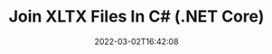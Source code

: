 ---
############################# Static ############################
layout: "auto-gen"
date: 2022-03-02T16:42:08
draft: false

############################# Head ############################
head_title: "Join XLTX Files into One in C# (.NET Core) - XLTX Merger"
head_description: "Join multiple XLTX files into a single file using C# .NET documents merger API. Join specific pages or page ranges from various documents to a single document."

############################# Header ############################
title: "Join XLTX Files In C# (.NET Core)"
description: "Join multiple XLTX files into a single file using C# .NET documents merger API. Join selected pages or page ranges from various source documents into a single resultant document."
bg_image: "https://cms.admin.containerize.com/templates/aspose/App_Themes/V3/images/bg/header1.png"
bg_overlay: false
button:
    enable: true
    icon: "fas fa-arrow-down"
    label: "Download Free Trial"
    link: "https://downloads.groupdocs.com/merger/net"

############################# SubMenu ############################
submenu:
    enable: true

    left:
        img_alt: "GroupDocs.Merger for .NET"
        image: "https://cms.admin.containerize.com/templates/groupdocs/images/product-logos/90x90-noborder/groupdocs-merger-net.png"
        product: "GroupDocs.Merger"
        platform: ".NET"

    middle:
        button:

            # button loop
            - link: "https://apireference.groupdocs.com/merger/net"
              text: "API Reference"

            # button loop
            - link: "https://github.com/groupdocs-merger"
              text: "Code Examples"

            # button loop
            - link: "https://products.groupdocs.app/merger/family"
              text: "Live Demos"

            # button loop
            - link: "https://purchase.groupdocs.com/pricing/merger/net"
              text: "Pricing"

    right:
        link_download: "https://downloads.groupdocs.com/merger"
        link_learn: "https://docs.groupdocs.com/merger/net"
        link_buy: "https://purchase.groupdocs.com"

############################# About ############################
about:
    enable: true
    title: "About GroupDocs.Merger for .NET API"
    content: |
        [GroupDocs.Merger for .NET](https://products.groupdocs.com/merger/net) offers a simple solution to safely Join & split between a wide range of document formats including PDF, Microsoft Office (Word, Excel, PowerPoint, OneNote), OpenDocument, HTML, images and many others within .NET applications. By adding just a few lines of the code, perform several document operations such as move, remove, rotate, swap, extract or change the orientation of pages within the documents. The documents merging API also supports previewing document pages as an image to analyse the document structure, formatting and content on the page.
        
        GroupDocs.Merger APIs are well supported on all major operating systems and platforms including .NET Framework, .NET Standard, .NET Core, Mono and Xamarin.

############################# Steps ############################
steps:
    enable: true
    title_left: "How to Join Multiple XLTX Files"
    content_left: |
        [GroupDocs.Merger](https://products.groupdocs.com/merger/net) makes it easy for .NET developers to join two or more XLTX files within their applications by implementing a few easy steps.

        *   Create new instance of <mark>**Merger**</mark> class and pass source document path as a constructor parameter.
        *   Call <mark>**Join**</mark> method of <mark>**Merger**</mark> class instance and pass second source document path.
        *   Call <mark>**Save**</mark> method of <mark>**Merger**</mark> class instance to save the merged document.
        
    title_right: "System Requirements"
    content_right: |
        GroupDocs.Merger for .NET APIs are supported on all major platforms and operating systems. Before executing the code below, please make sure that you have the following prerequisites installed on your system.

        *   Operating Systems: Microsoft Windows, Linux, MacOS
        *   Development Environments: Visual Studio, Xamarin, MonoDevelop
        *   Frameworks: .NET Framework, .NET Standard, .NET Core, Mono
        *   Download the latest version of GroupDocs.Merger for .NET from [Nuget](https://www.nuget.org/packages/GroupDocs.Merger)
        
    code: |
        ```cs
        // Join XLTX files using GroupDocs.Merger for .NET API
        // Instantiate Merger with input XLTX document
        using (Merger merger = new Merger("input1.xltx"))
        {
            // Call Join method of Merger class instance and pass second source document path
            merger.Join("input2.xltx");
            
            // Call Save method of Merger class instance to save merged document
            merger.Save("merged-file.xltx");
        }
        ```

############################# Demos ############################
demos:
    enable: true
    title: "Live Demos - Online App to Join Documents"
    content: |
        Join more than one XLTX files right now by visiting [GroupDocs.Merger Live Demos](https://products.groupdocs.app/merger/total) website.  
        The live demo has the following benefits
        
############################# About Formats ############################
about_formats:
    enable: true
    format:
        # format loop
        - icon: "far fa-file-excel"
          title: "About XLTX File Format"
          content: |
            Files with XLTX extension represent Microsoft Excel Template files that are based on the Office OpenXML file format specifications. It is used to create a standard template file that can be utilized to generate XLSX files that exhibit the same settings as specified in the XLTX file.

          link: "https://docs.fileformat.com/spreadsheet/xltx"

############################# More Formats ############################
more_formats:
    enable: true
    title: "Joining Other Document Formats"
    content: |
        .NET documents merger API for file formats and images. Join some of the popular document formats together as stated below.
    format: 
        # format loop
        - name: "Join BMP Files"
          link: "https://products.groupdocs.com/merger/net/join/bmp/"
          description: "Bitmap File Format"

        # format loop
        - name: "Join CSV Files"
          link: "https://products.groupdocs.com/merger/net/join/csv/"
          description: "Comma Separated Values File"

        # format loop
        - name: "Join DOC Files"
          link: "https://products.groupdocs.com/merger/net/join/doc/"
          description: "Microsoft Word Document"

        # format loop
        - name: "Join DOCM Files"
          link: "https://products.groupdocs.com/merger/net/join/docm/"
          description: "Microsoft Word Macro-Enabled Document"

        # format loop
        - name: "Join DOCX Files"
          link: "https://products.groupdocs.com/merger/net/join/docx/"
          description: "Microsoft Word Open XML Document"

        # format loop
        - name: "Join DOT Files"
          link: "https://products.groupdocs.com/merger/net/join/dot/"
          description: "Microsoft Word Document Template"

        # format loop
        - name: "Join DOTM Files"
          link: "https://products.groupdocs.com/merger/net/join/dotm/"
          description: "Microsoft Word Macro-Enabled Template"

        # format loop
        - name: "Join DOTX Files"
          link: "https://products.groupdocs.com/merger/net/join/dotx/"
          description: "Word Open XML Document Template"

        # format loop
        - name: "Join EPUB Files"
          link: "https://products.groupdocs.com/merger/net/join/epub/"
          description: "Digital E-Book File Format"

        # format loop
        - name: "Join HTML Files"
          link: "https://products.groupdocs.com/merger/net/join/html/"
          description: "Hyper Text Markup Language"

        # format loop
        - name: "Join MHT Files"
          link: "https://products.groupdocs.com/merger/net/join/mht/"
          description: "MIME Encapsulation of Aggregate HTML"

        # format loop
        - name: "Join MHTML Files"
          link: "https://products.groupdocs.com/merger/net/join/mhtml/"
          description: "MIME Encapsulation of Aggregate HTML"

        # format loop
        - name: "Join ODP Files"
          link: "https://products.groupdocs.com/merger/net/join/odp/"
          description: "OpenDocument Presentation File Format"

        # format loop
        - name: "Join ODS Files"
          link: "https://products.groupdocs.com/merger/net/join/ods/"
          description: "Open Document Spreadsheet"

        # format loop
        - name: "Join ODT Files"
          link: "https://products.groupdocs.com/merger/net/join/odt/"
          description: "Open Document Text"

        # format loop
        - name: "Join OTP Files"
          link: "https://products.groupdocs.com/merger/net/join/otp/"
          description: "Origin Graph Template"

        # format loop
        - name: "Join OTT Files"
          link: "https://products.groupdocs.com/merger/net/join/ott/"
          description: "Open Document Template"

        # format loop
        - name: "Join PDF Files"
          link: "https://products.groupdocs.com/merger/net/join/pdf/"
          description: "Portable Document"

        # format loop
        - name: "Join PNG Files"
          link: "https://products.groupdocs.com/merger/net/join/png/"
          description: "Portable Network Graphic"

        # format loop
        - name: "Join POTM Files"
          link: "https://products.groupdocs.com/merger/net/join/potm/"
          description: "Microsoft PowerPoint Template"

        # format loop
        - name: "Join POTX Files"
          link: "https://products.groupdocs.com/merger/net/join/potx/"
          description: "Microsoft PowerPoint Open XML Template"

        # format loop
        - name: "Join PPS Files"
          link: "https://products.groupdocs.com/merger/net/join/pps/"
          description: "Microsoft PowerPoint Slide Show"

        # format loop
        - name: "Join PPSM Files"
          link: "https://products.groupdocs.com/merger/net/join/ppsm/"
          description: "Microsoft PowerPoint Slide Show"

        # format loop
        - name: "Join PPSX Files"
          link: "https://products.groupdocs.com/merger/net/join/ppsx/"
          description: "PowerPoint Open XML Slide Show"

        # format loop
        - name: "Join PPT Files"
          link: "https://products.groupdocs.com/merger/net/join/ppt/"
          description: "PowerPoint Presentation"

        # format loop
        - name: "Join PPTM Files"
          link: "https://products.groupdocs.com/merger/net/join/pptm/"
          description: "Microsoft PowerPoint Presentation"

        # format loop
        - name: "Join PPTX Files"
          link: "https://products.groupdocs.com/merger/net/join/pptx/"
          description: "PowerPoint Open XML Presentation"

        # format loop
        - name: "Join PS Files"
          link: "https://products.groupdocs.com/merger/net/join/ps/"
          description: "PostScript (PS)"

        # format loop
        - name: "Join RTF Files"
          link: "https://products.groupdocs.com/merger/net/join/rtf/"
          description: "Rich Text File Format"

        # format loop
        - name: "Join TEX Files"
          link: "https://products.groupdocs.com/merger/net/join/tex/"
          description: "LaTeX Source Document"

        # format loop
        - name: "Join TIF Files"
          link: "https://products.groupdocs.com/merger/net/join/tif/"
          description: "Tagged Image File Format"

        # format loop
        - name: "Join TIFF Files"
          link: "https://products.groupdocs.com/merger/net/join/tiff/"
          description: "Tagged Image File Format"

        # format loop
        - name: "Join TSV Files"
          link: "https://products.groupdocs.com/merger/net/join/tsv/"
          description: "Tab Separated Values File"

        # format loop
        - name: "Join TXT Files"
          link: "https://products.groupdocs.com/merger/net/join/txt/"
          description: "Plain Text File Format"

        # format loop
        - name: "Join VDX Files"
          link: "https://products.groupdocs.com/merger/net/join/vdx/"
          description: "Microsoft Visio XML Drawing File Format"

        # format loop
        - name: "Join VSDM Files"
          link: "https://products.groupdocs.com/merger/net/join/vsdm/"
          description: "Visio Macro-Enabled Drawing"

        # format loop
        - name: "Join VSDX Files"
          link: "https://products.groupdocs.com/merger/net/join/vsdx/"
          description: "Microsoft Visio File Format"

        # format loop
        - name: "Join VSSM Files"
          link: "https://products.groupdocs.com/merger/net/join/vssm/"
          description: "Microsoft Visio Macro Enabled File Format"

        # format loop
        - name: "Join VSSX Files"
          link: "https://products.groupdocs.com/merger/net/join/vssx/"
          description: "Visio Stencil File Format"

        # format loop
        - name: "Join VSTM Files"
          link: "https://products.groupdocs.com/merger/net/join/vstm/"
          description: "Visio Macro-Enabled Drawing Template"

        # format loop
        - name: "Join VSTX Files"
          link: "https://products.groupdocs.com/merger/net/join/vstx/"
          description: "Microsoft Visio File Format"

        # format loop
        - name: "Join VSX Files"
          link: "https://products.groupdocs.com/merger/net/join/vsx/"
          description: "Vector Scalar Extension"

        # format loop
        - name: "Join VTX Files"
          link: "https://products.groupdocs.com/merger/net/join/vtx/"
          description: "Microsoft Visio Drawing Template"

        # format loop
        - name: "Join XLAM Files"
          link: "https://products.groupdocs.com/merger/net/join/xlam/"
          description: "Microsoft Excel Macro-Enabled Add-In"

        # format loop
        - name: "Join XLS Files"
          link: "https://products.groupdocs.com/merger/net/join/xls/"
          description: "Microsoft Excel Binary File Format"

        # format loop
        - name: "Join XLSB Files"
          link: "https://products.groupdocs.com/merger/net/join/xlsb/"
          description: "Microsoft Excel Binary Spreadsheet File"

        # format loop
        - name: "Join XLSM Files"
          link: "https://products.groupdocs.com/merger/net/join/xlsm/"
          description: "Microsoft Excel Macro-Enabled Spreadsheet"

        # format loop
        - name: "Join XLSX Files"
          link: "https://products.groupdocs.com/merger/net/join/xlsx/"
          description: "Microsoft Excel Open XML Spreadsheet"

        # format loop
        - name: "Join XLT Files"
          link: "https://products.groupdocs.com/merger/net/join/xlt/"
          description: "Microsoft Excel Template"

        # format loop
        - name: "Join XLTM Files"
          link: "https://products.groupdocs.com/merger/net/join/xltm/"
          description: "Microsoft Excel Macro-Enabled Template"

        # format loop
        - name: "Join XPS Files"
          link: "https://products.groupdocs.com/merger/net/join/xps/"
          description: "Open XML Paper Specification"



############################# Back to top ###############################
back_to_top:
    enable: true
---